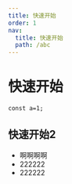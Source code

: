 ```yaml
---
title: 快速开始
order: 1
nav:
  title: 快速开始
  path: /abc
---
```


# 快速开始
```
const a=1;

```

## 快速开始2
* 啊啊啊啊
* 222222
* 222222
